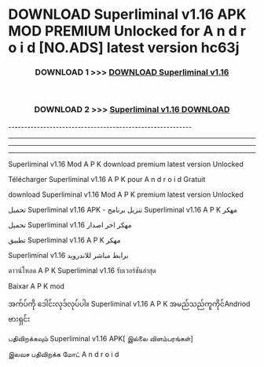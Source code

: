 # DOWNLOAD Superliminal v1.16  APK MOD PREMIUM Unlocked for A n d r o i d [NO.ADS] latest version hc63j 



<div align="center">

<h3>DOWNLOAD 1 >>> <a href="https://getmod2.web.app/?judul=Superliminal v1.16 ">DOWNLOAD Superliminal v1.16 </a></h3><br>

<h3>DOWNLOAD 2 >>> <a href="https://getmod2.web.app/?judul=Superliminal v1.16 ">Superliminal v1.16  DOWNLOAD </a></h3>

</div>
----------------------------------------------------------

----------------------------------------------------------

----------------------------------------------------------

----------------------------------------------------------

Superliminal v1.16  Mod A P K download premium latest version Unlocked

Télécharger Superliminal v1.16  A P K pour A n d r o i d Gratuit

download Superliminal v1.16  Mod A P K premium latest version Unlocked

تحميل Superliminal v1.16  APK - تنزيل برنامج Superliminal v1.16  A P K مهكر

تحميل Superliminal v1.16  مهكر اخر اصدار

تطبيق Superliminal v1.16  A P K مهكر

Superliminal v1.16  برابط مباشر للاندرويد

ดาวน์โหลด A P K Superliminal v1.16  รับเวอร์ชันล่าสุด

Baixar A P K mod

အက်ပ်ကို ဒေါင်းလုဒ်လုပ်ပါ။ Superliminal v1.16  A P K အမည်သည်ကူကိုင်Andriod ဗားရှင်း

பதிவிறக்கவும் Superliminal v1.16  APK[ இல்லை விளம்பரங்கள்] 
 
இலவச பதிவிறக்க மோட் A n d r o i d



